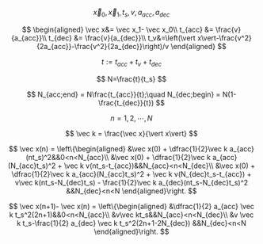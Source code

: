 $$
\vec x_0, \vec x_1,t_s,v,a_{acc},a_{dec}
$$

$$
\begin{aligned}
\vec x&= \vec x_1- \vec x_0\\
t_{acc} &= \frac{v}{a_{acc}}\\
t_{dec} &= \frac{v}{a_{dec}}\\
t_v&=\left(\vert x\vert-\frac{v^2}{2a_{acc}}-\frac{v^2}{2a_{dec}}\right)/v
\end{aligned}
$$

$$
t:=t_{acc}+t_{v}+t_{dec}
$$

$$
N=\frac{t}{t_s}
$$

$$
N_{acc;end} = N\frac{t_{acc}}{t};\quad N_{dec;begin} = N(1-\frac{t_{dec}}{t})
$$

$$
n=1,2,\cdots,N
$$

$$
\vec k = \frac{\vec x}{\vert x\vert}
$$

$$
\vec x(n) = \left\{\begin{aligned}
&\vec x(0) + \dfrac{1}{2}\vec k a_{acc}(nt_s)^2&&0<n<N_{acc}\\
&\vec x(0) + \dfrac{1}{2}\vec k a_{acc}(N_{acc}t_s)^2 + \vec k v(nt_s-t_{acc})&&N_{acc}<n<N_{dec}\\
&\vec x(0) + \dfrac{1}{2}\vec k a_{acc}(N_{acc}t_s)^2 + \vec k v(N_{dec}t_s-t_{acc}) + v\vec k(nt_s-N_{dec}t_s) - \frac{1}{2}\vec k a_{dec}(nt_s-N_{dec}t_s)^2 &&N_{dec}<n<N
\end{aligned}\right.
$$

$$
\vec x(n+1)- \vec x(n) = \left\{\begin{aligned}
&\dfrac{1}{2} a_{acc} \vec k t_s^2(2n+1)&&0<n<N_{acc}\\
&v\vec kt_s&&N_{acc}<n<N_{dec}\\
&v \vec k t_s-\frac{1}{2} a_{dec} \vec k t_s^2(2n+1-2N_{dec})  &&N_{dec}<n<N
\end{aligned}\right.
$$



